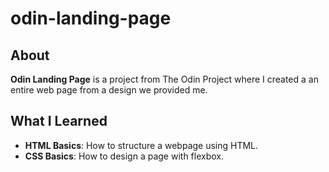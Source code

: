 # odin-landing-page

## About

**Odin Landing Page** is a project from The Odin Project where I created a an entire web page from a design we provided me.

## What I Learned

- **HTML Basics**: How to structure a webpage using HTML.
- **CSS Basics**: How to design a page with flexbox.
